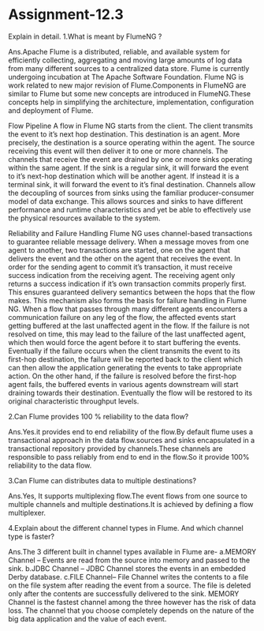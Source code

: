 # Assignment-12.3

Explain in detail.
1.What is meant by FlumeNG ? 

Ans.Apache Flume is a distributed, reliable, and available system for efficiently collecting, aggregating and moving large amounts of log data from many different sources to a centralized data store. Flume is currently undergoing incubation at The Apache Software Foundation. Flume NG is work related to new major revision of Flume.Components in FlumeNG are similar to Flume but some new concepts are introduced in FlumeNG.These concepts help in simplifying the architecture, implementation, configuration and deployment of Flume.

Flow Pipeline
A flow in Flume NG starts from the client. The client transmits the event to it’s next hop destination. This destination is an agent. More precisely, the destination is a source operating within the agent. The source receiving this event will then deliver it to one or more channels. The channels that receive the event are drained by one or more sinks operating within the same agent. If the sink is a regular sink, it will forward the event to it’s next-hop destination which will be another agent. If instead it is a terminal sink, it will forward the event to it’s final destination. Channels allow the decoupling of sources from sinks using the familiar producer-consumer model of data exchange. This allows sources and sinks to have different performance and runtime characteristics and yet be able to effectively use the physical resources available to the system.

Reliability and Failure Handling
Flume NG uses channel-based transactions to guarantee reliable message delivery. When a message moves from one agent to another, two transactions are started, one on the agent that delivers the event and the other on the agent that receives the event. In order for the sending agent to commit it’s transaction, it must receive success indication from the receiving agent. The receiving agent only returns a success indication if it’s own transaction commits properly first. This ensures guaranteed delivery semantics between the hops that the flow makes.
This mechanism also forms the basis for failure handling in Flume NG. When a flow that passes through many different agents encounters a communication failure on any leg of the flow, the affected events start getting buffered at the last unaffected agent in the flow. If the failure is not resolved on time, this may lead to the failure of the last unaffected agent, which then would force the agent before it to start buffering the events. Eventually if the failure occurs when the client transmits the event to its first-hop destination, the failure will be reported back to the client which can then allow the application generating the events to take appropriate action.
On the other hand, if the failure is resolved before the first-hop agent fails, the buffered events in various agents downstream will start draining towards their destination. Eventually the flow will be restored to its original characteristic throughput levels.


2.Can Flume provides 100 % reliability to the data flow? 

Ans.Yes.it provides end to end reliability of the flow.By default flume uses a transactional approach in the data flow.sources and sinks encapsulated in a transactional repository provided by channels.These channels are responsible to pass reliably from end to end in the flow.So it provide 100% reliability to the data flow.


3.Can Flume can distributes data to multiple destinations? 

Ans.Yes, It supports multiplexing flow.The event flows from one source to multiple channels and multiple destinations.It is achieved by defining a flow multiplexer.


4.Explain about the different channel types in Flume. And which channel type is faster?

Ans.The 3 different built in channel types available in Flume are-
a.MEMORY Channel – Events are read from the source into memory and passed to the sink.
b.JDBC Channel – JDBC Channel stores the events in an embedded Derby database.
c.FILE Channel– File Channel writes the contents to a file on the file system after reading the event from a source. The file is deleted only  after the contents are successfully delivered to the sink.
MEMORY Channel is the fastest channel among the three however has the risk of data loss. The channel that you choose completely depends on the nature of the big data application and the value of each event.


